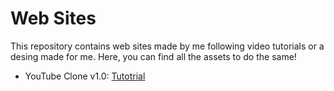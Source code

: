 # Web Sites

This repository contains web sites made by me following video tutorials or a desing made for me. Here, you can find all the assets to do the same!

* YouTube Clone v1.0: [Tutotrial](https://www.youtube.com/watch?v=4ykAepVkG5Y) 
